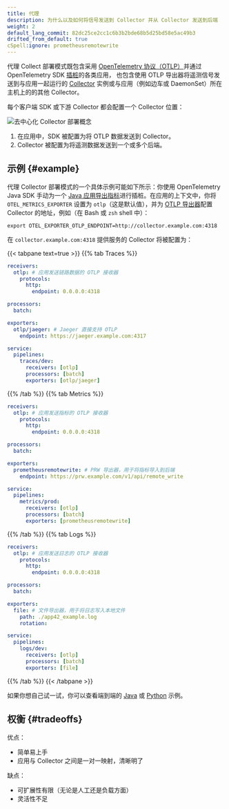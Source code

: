 ```yaml
---
title: 代理
description: 为什么以及如何将信号发送到 Collector 并从 Collector 发送到后端
weight: 2
default_lang_commit: 82dc25ce2cc1c6b3b2bde68b5d25bd58e5ac49b3
drifted_from_default: true
cSpell:ignore: prometheusremotewrite
---
```


代理 Collect 部署模式既包含采用 [OpenTelemetry 协议（OTLP）][otlp]并通过
OpenTelemetry SDK [插桩][instrumentation]的各类应用，
也包含使用 OTLP 导出器将遥测信号发送到与应用一起运行的 [Collector][collector]
实例或与应用（例如边车或 DaemonSet）所在主机上的的其他 Collector。

每个客户端 SDK 或下游 Collector 都会配置一个 Collector 位置：

![去中心化 Collector 部署概念](../../img/otel-agent-sdk.svg)

1. 在应用中，SDK 被配置为将 OTLP 数据发送到 Collector。
2. Collector 被配置为将遥测数据发送到一个或多个后端。

## 示例 {#example}

代理 Collector 部署模式的一个具体示例可能如下所示：你使用 OpenTelemetry Java SDK
手动为一个 [Java 应用导出指标][instrument-java-metrics]进行插桩。在应用的上下文中，你将
`OTEL_METRICS_EXPORTER` 设置为 `otlp`（这是默认值），并为 [OTLP 导出器][otlp-exporter]配置
Collector 的地址，例如（在 Bash 或 `zsh` shell 中）：

```shell
export OTEL_EXPORTER_OTLP_ENDPOINT=http://collector.example.com:4318
```

在 `collector.example.com:4318` 提供服务的 Collector 将被配置为：

{{< tabpane text=true >}} {{% tab Traces %}}

```yaml
receivers:
  otlp: # 应用发送链路数据的 OTLP 接收器
    protocols:
      http:
        endpoint: 0.0.0.0:4318

processors:
  batch:

exporters:
  otlp/jaeger: # Jaeger 直接支持 OTLP
    endpoint: https://jaeger.example.com:4317

service:
  pipelines:
    traces/dev:
      receivers: [otlp]
      processors: [batch]
      exporters: [otlp/jaeger]
```

{{% /tab %}} {{% tab Metrics %}}

```yaml
receivers:
  otlp: # 应用发送指标的 OTLP 接收器
    protocols:
      http:
        endpoint: 0.0.0.0:4318

processors:
  batch:

exporters:
  prometheusremotewrite: # PRW 导出器，用于将指标导入到后端
    endpoint: https://prw.example.com/v1/api/remote_write

service:
  pipelines:
    metrics/prod:
      receivers: [otlp]
      processors: [batch]
      exporters: [prometheusremotewrite]
```

{{% /tab %}} {{% tab Logs %}}

```yaml
receivers:
  otlp: # 应用发送日志的 OTLP 接收器
    protocols:
      http:
        endpoint: 0.0.0.0:4318

processors:
  batch:

exporters:
  file: # 文件导出器，用于将日志写入本地文件
    path: ./app42_example.log
    rotation:

service:
  pipelines:
    logs/dev:
      receivers: [otlp]
      processors: [batch]
      exporters: [file]
```

{{% /tab %}} {{< /tabpane >}}

如果你想自己试一试，你可以查看端到端的 [Java][java-otlp-example] 或 [Python][py-otlp-example] 示例。

## 权衡 {#tradeoffs}

优点：

- 简单易上手
- 应用与 Collector 之间是一对一映射，清晰明了

缺点：

- 可扩展性有限（无论是人工还是负载方面）
- 灵活性不足

[instrumentation]: /docs/languages/
[otlp]: /docs/specs/otel/protocol/
[collector]: /docs/collector/
[instrument-java-metrics]: /docs/languages/java/api/#meterprovider
[otlp-exporter]: /docs/specs/otel/protocol/exporter/
[java-otlp-example]: https://github.com/open-telemetry/opentelemetry-java-docs/tree/main/otlp
[py-otlp-example]: https://opentelemetry-python.readthedocs.io/en/stable/examples/metrics/instruments/README.html
